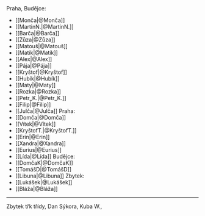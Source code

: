 ## 
Praha, Budějce:
- [[Monča|@Monča]]
- [[MartinN.|@MartinN.]]
- [[Barča|@Barča]]
- [[Zůza|@Zůza]]
- [[Matouš|@Matouš]]
- [[Matík|@Matík]]
- [[Alex|@Alex]]
- [[Pája|@Pája]]
- [[Kryštof|@Kryštof]]
- [[Hubík|@Hubík]]
- [[Maty|@Maty]]
- [[Rozka|@Rozka]]
- [[Petr_K.|@Petr_K.]]
- [[Filip|@Filip]]
- [[Julča|@Julča]]
Praha:
- [[Domča|@Domča]]
- [[Vítek|@Vítek]]
- [[KryštofT.|@KryštofT.]]
- [[Erin|@Erin]]
- [[Xandra|@Xandra]]
- [[Eurius|@Eurius]]
- [[Lída|@Lída]]
Budějce:
- [[DomčaK|@DomčaK]]
- [[TomášD|@TomášD]]
- [[Libuna|@Libuna]]
Zbytek:
- [[Lukášek|@Lukášek]]
- [[Bláža|@Bláža]]

---
Zbytek třk třídy, Dan Sýkora, Kuba W., 